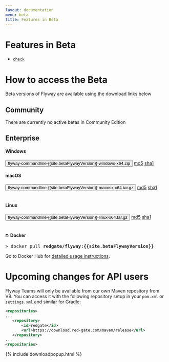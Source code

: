 ```yaml
---
layout: documentation
menu: beta
title: Features in Beta
---
```


# Features in Beta

- [`check`](/documentation/command/check.md)

# How to access the Beta

Beta versions of Flyway are available using the download links below

## Community

There are currently no active betas in Community Edition

## Enterprise

#### <i class="fa fa-windows"></i> Windows

<button class="btn btn-primary btn-download download-modal-button" data-toggle="modal" data-target="#download-email-modal" data-download-url="/download/thankyou?dl=https://download.red-gate.com/maven/release/org/flywaydb/enterprise/flyway-commandline/{{site.betaFlywayVersion}}/flyway-commandline-{{site.betaFlywayVersion}}-windows-x64.zip">flyway-commandline-{{site.betaFlywayVersion}}-windows-x64.zip</button>
<a class="note" href="https://download.red-gate.com/maven/release/org/flywaydb/enterprise/flyway-commandline/{{site.betaFlywayVersion}}/flyway-commandline-{{site.betaFlywayVersion}}-windows-x64.zip.md5">md5</a>
<a class="note" href="https://download.red-gate.com/maven/release/org/flywaydb/enterprise/flyway-commandline/{{site.betaFlywayVersion}}/flyway-commandline-{{site.betaFlywayVersion}}-windows-x64.zip.sha1">sha1</a><br/>

#### <i class="fa fa-apple"></i> macOS

<button class="btn btn-primary btn-download download-modal-button" data-toggle="modal" data-target="#download-email-modal" data-download-url="/download/thankyou?dl=https://download.red-gate.com/maven/release/org/flywaydb/enterprise/flyway-commandline/{{site.betaFlywayVersion}}/flyway-commandline-{{site.betaFlywayVersion}}-macosx-x64.tar.gz">flyway-commandline-{{site.betaFlywayVersion}}-macosx-x64.tar.gz</button>
<a class="note" href="https://download.red-gate.com/maven/release/org/flywaydb/enterprise/flyway-commandline/{{site.betaFlywayVersion}}/flyway-commandline-{{site.betaFlywayVersion}}-macosx-x64.tar.gz.md5">md5</a>
<a class="note" href="https://download.red-gate.com/maven/release/org/flywaydb/enterprise/flyway-commandline/{{site.betaFlywayVersion}}/flyway-commandline-{{site.betaFlywayVersion}}-macosx-x64.tar.gz.sha1">sha1</a><br/><br/>

#### <i class="fa fa-linux"></i> Linux

<button class="btn btn-primary btn-download download-modal-button" data-toggle="modal" data-target="#download-email-modal" data-download-url="/download/thankyou?dl=https://download.red-gate.com/maven/release/org/flywaydb/enterprise/flyway-commandline/{{site.betaFlywayVersion}}/flyway-commandline-{{site.betaFlywayVersion}}-linux-x64.tar.gz">flyway-commandline-{{site.betaFlywayVersion}}-linux-x64.tar.gz</button>
<a class="note" href="https://download.red-gate.com/maven/release/org/flywaydb/enterprise/flyway-commandline/{{site.betaFlywayVersion}}/flyway-commandline-{{site.betaFlywayVersion}}-linux-x64.tar.gz.md5">md5</a>
<a class="note" href="https://download.red-gate.com/maven/release/org/flywaydb/enterprise/flyway-commandline/{{site.betaFlywayVersion}}/flyway-commandline-{{site.betaFlywayVersion}}-linux-x64.tar.gz.sha1">sha1</a><br/><br/>

#### <img title="Docker" style="height: 12px;margin-top: -4px;" src="/assets/logos/docker.png"> Docker

<pre class="console"><span>&gt;</span> docker pull <strong>redgate/flyway:{{site.betaFlywayVersion}}</strong></pre>

Go to Docker Hub for <a href="https://hub.docker.com/r/redgate/flyway/">detailed usage instructions</a>.

# Upcoming changes for API users

Flyway Teams will only be available from our own Maven repository from V9.
You can access it with the following repository setup in your `pom.xml` or `settings.xml` and similar for Gradle:

```xml
<repositories>
...
   <repository>
       <id>redgate</id>
       <url>https://download.red-gate.com/maven/release</url>
   </repository>
...
<repositories>
```

{% include downloadpopup.html %}
<script>
    if (typeof updateModalVersion !== 'undefined') {
        var downloadButtons = document.querySelectorAll('.download-modal-button');
        for (var i=0; i<downloadButtons.length; i++) {
            downloadButtons[i].addEventListener('click', updateModalVersion);
        }
    }
</script>
